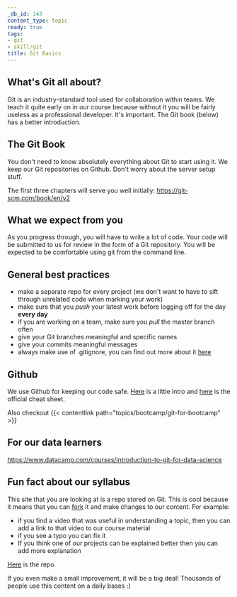 ```yaml
---
_db_id: 143
content_type: topic
ready: true
tags:
- git
- skill/git
title: Git Basics
---
```


## What's Git all about?

Git is an industry-standard tool used for collaboration within teams. We teach it quite early on in our course because without it you will be fairly useless as a professional developer. It's important. The Git book (below) has a better introduction.

## The Git Book

You don't need to know absolutely everything about Git to start using it. We keep our Git repositories on Github. Don't worry about the server setup stuff.

The first three chapters will serve you well initially:
https://git-scm.com/book/en/v2

## What we expect from you

As you progress through, you will have to write a lot of code. Your code will be submitted to us for review in the form of a Git repository. You will be expected to be comfortable using git from the command line.

## General best practices

- make a separate repo for every project (we don't want to have to sift through unrelated code when marking your work)
- make sure that you _push_ your latest work before logging off for the day **every day**
- if you are working on a team, make sure you _pull_ the master branch often
- give your Git branches meaningful and specific names
- give your commits meaningful messages
- always make use of .gitignore, you can find out more about it [here](https://www.youtube.com/watch?v=POZFmbYHvWk)

## Github

We use Github for keeping our code safe. [Here](https://guides.github.com/introduction/git-handbook/) is a little intro and
[here](https://drive.google.com/open?id=1g5oD59DFQbrhPHvW7a8mW8NKI1UNV-dZ) is the official cheat sheet.

Also checkout {{< contentlink path="topics/bootcamp/git-for-bootcamp" >}}

## For our data learners

https://www.datacamp.com/courses/introduction-to-git-for-data-science

## Fun fact about our syllabus

This site that you are looking at is a repo stored on Git. This is cool because it means that you can [fork](https://guides.github.com/activities/forking/) it and make changes to our content. For example:
- if you find a video that was useful in understanding a topic, then you can add a link to that video to our course material
- if you see a typo you can fix it
- If you think one of our projects can be explained better then you can add more explanation


[Here](https://github.com/Umuzi-org/ACN-syllabus) is the repo.

If you even make a small improvement, it will be a big deal! Thousands of people use this content on a daily bases :)
